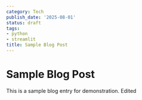 ```yaml
---
category: Tech
publish_date: '2025-08-01'
status: draft
tags:
- python
- streamlit
title: Sample Blog Post
---
```

# Sample Blog Post

This is a sample blog entry for demonstration.  Edited